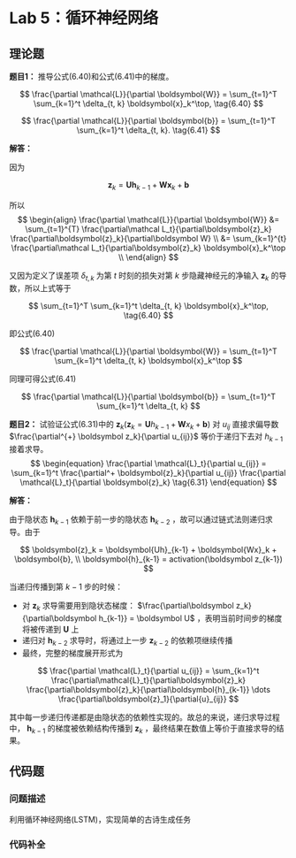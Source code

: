 # Lab 5：循环神经网络

## 理论题

**题目1：** 推导公式(6.40)和公式(6.41)中的梯度。

$$
\frac{\partial \mathcal{L}}{\partial \boldsymbol{W}} = \sum_{t=1}^T \sum_{k=1}^t \delta_{t, k} \boldsymbol{x}_k^\top, \tag{6.40}
$$

$$
\frac{\partial \mathcal{L}}{\partial \boldsymbol{b}} = \sum_{t=1}^T \sum_{k=1}^t \delta_{t, k}. \tag{6.41}
$$

**解答：** 

因为

$$
\boldsymbol{z}_k = \boldsymbol{Uh}_{k-1} + \boldsymbol{Wx}_k + \boldsymbol{b}
$$

所以
$$
\begin{align}
\frac{\partial \mathcal{L}}{\partial \boldsymbol{W}} &= \sum_{t=1}^{T} \frac{\partial\mathcal L_t}{\partial\boldsymbol{z}_k} \frac{\partial\boldsymbol{z}_k}{\partial\boldsymbol W} \\
&= \sum_{k=1}^{t} \frac{\partial\mathcal L_t}{\partial\boldsymbol{z}_k} \boldsymbol{x}_k^\top \\
\end{align}
$$

又因为定义了误差项 $\delta_{t,k}$ 为第 $t$ 时刻的损失对第 $k$ 步隐藏神经元的净输入 $\boldsymbol{z}_k$ 的导数，所以上式等于

$$
\sum_{t=1}^T \sum_{k=1}^t \delta_{t, k} \boldsymbol{x}_k^\top, \tag{6.40}
$$

即公式(6.40)

$$
\frac{\partial \mathcal{L}}{\partial \boldsymbol{W}} = \sum_{t=1}^T \sum_{k=1}^t \delta_{t, k} \boldsymbol{x}_k^\top
$$

同理可得公式(6.41)

$$
\frac{\partial \mathcal{L}}{\partial \boldsymbol{b}} = \sum_{t=1}^T \sum_{k=1}^t \delta_{t, k}
$$



**题目2：** 试验证公式(6.31)中的 $\boldsymbol z_k(\boldsymbol z_k = \boldsymbol Uh_{k-1} + \boldsymbol Wx_k + \boldsymbol b)$ 对 $u_{ij}$ 直接求偏导数 $\frac{\partial^{+} \boldsymbol z_k}{\partial u_{ij}}$ 等价于递归下去对 $h_{k-1}$ 接着求导。
$$
\begin{equation}
\frac{\partial \mathcal{L}_t}{\partial u_{ij}} = \sum_{k=1}^t \frac{\partial^+ \boldsymbol{z}_k}{\partial u_{ij}} \frac{\partial \mathcal{L}_t}{\partial \boldsymbol{z}_k} \tag{6.31}
\end{equation}
$$

**解答：**

由于隐状态 $\boldsymbol h_{k-1}$ 依赖于前一步的隐状态 $\boldsymbol h_{k-2}$ ，故可以通过链式法则递归求导。由于

$$
\boldsymbol{z}_k = \boldsymbol{Uh}_{k-1} + \boldsymbol{Wx}_k + \boldsymbol{b}, \\
\boldsymbol{h}_{k-1} = activation(\boldsymbol z_{k-1})
$$

当递归传播到第 $k-1$ 步的时候：

- 对 $\boldsymbol z_k$ 求导需要用到隐状态梯度： $\frac{\partial\boldsymbol z_k}{\partial\boldsymbol h_{k-1}} = \boldsymbol U$ ，表明当前时间步的梯度将被传递到 $\boldsymbol U$ 上
- 递归对 $\boldsymbol h_{k-2}$ 求导时，将通过上一步 $\boldsymbol z_{k-2}$ 的依赖项继续传播
- 最终，完整的梯度展开形式为

$$
\frac{\partial \mathcal{L}_t}{\partial u_{ij}} = \sum_{k=1}^t \frac{\partial\mathcal{L}_t}{\partial\boldsymbol{z}_k} \frac{\partial\boldsymbol{z}_k}{\partial\boldsymbol{h}_{k-1}} \dots \frac{\partial\boldsymbol{z}_1}{\partial{u}_{ij}}
$$

其中每一步递归传递都是由隐状态的依赖性实现的。故总的来说，递归求导过程中， $\boldsymbol h_{k-1}$ 的梯度被依赖结构传播到 $\boldsymbol z_k$ ，最终结果在数值上等价于直接求导的结果。 

## 代码题

### 问题描述
利用循环神经网络(LSTM)，实现简单的古诗生成任务

### 代码补全

